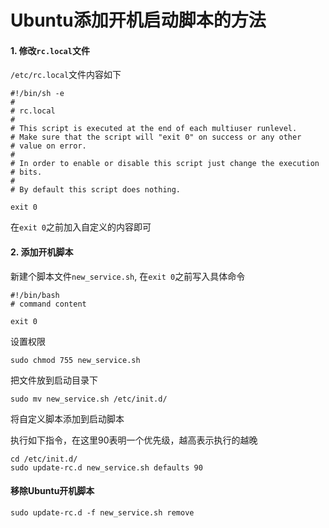 Ubuntu添加开机启动脚本的方法
==

#### 1. 修改`rc.local`文件
`/etc/rc.local`文件内容如下
```
#!/bin/sh -e
#
# rc.local
#
# This script is executed at the end of each multiuser runlevel.
# Make sure that the script will "exit 0" on success or any other
# value on error.
#
# In order to enable or disable this script just change the execution
# bits.
#
# By default this script does nothing.

exit 0
```
在`exit 0`之前加入自定义的内容即可

#### 2. 添加开机脚本
新建个脚本文件`new_service.sh`, 在`exit 0`之前写入具体命令

```
#!/bin/bash
# command content

exit 0
```
设置权限

```
sudo chmod 755 new_service.sh
```
把文件放到启动目录下

```
sudo mv new_service.sh /etc/init.d/
```
将自定义脚本添加到启动脚本

执行如下指令，在这里90表明一个优先级，越高表示执行的越晚
```
cd /etc/init.d/
sudo update-rc.d new_service.sh defaults 90
```

#### 移除Ubuntu开机脚本
```
sudo update-rc.d -f new_service.sh remove
```

